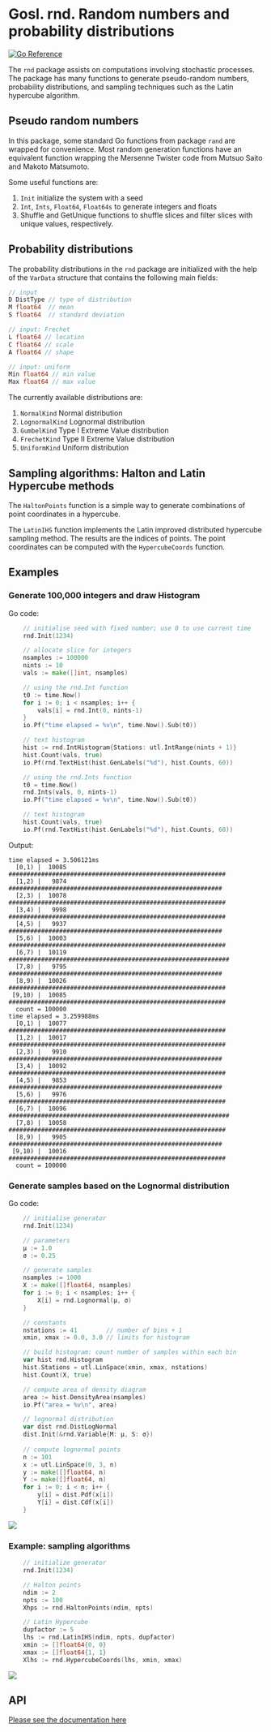 # Gosl. rnd. Random numbers and probability distributions

[![Go Reference](https://pkg.go.dev/badge/github.com/cpmech/gosl/rnd.svg)](https://pkg.go.dev/github.com/cpmech/gosl/rnd)

The `rnd` package assists on computations involving stochastic processes. The package has many
functions to generate pseudo-random numbers, probability distributions, and sampling techniques such
as the Latin hypercube algorithm.

## Pseudo random numbers

In this package, some standard Go functions from package `rand` are wrapped for convenience. Most
random generation functions have an equivalent function wrapping the Mersenne Twister code from
Mutsuo Saito and Makoto Matsumoto.

Some useful functions are:

1. `Init` initialize the system with a seed
2. `Int`, `Ints`, `Float64`, `Float64s` to generate integers and floats
3. Shuffle and GetUnique functions to shuffle slices and filter slices with unique values,
   respectively.

## Probability distributions

The probability distributions in the `rnd` package are initialized with the help of the `VarData`
structure that contains the following main fields:

```go
// input
D DistType // type of distribution
M float64  // mean
S float64  // standard deviation

// input: Frechet
L float64 // location
C float64 // scale
A float64 // shape

// input: uniform
Min float64 // min value
Max float64 // max value
```

The currently available distributions are:

1. `NormalKind` Normal distribution
2. `LognormalKind` Lognormal distribution
3. `GumbelKind` Type I Extreme Value distribution
4. `FrechetKind` Type II Extreme Value distribution
5. `UniformKind` Uniform distribution

## Sampling algorithms: Halton and Latin Hypercube methods

The `HaltonPoints` function is a simple way to generate combinations of point coordinates in a
hypercube.

The `LatinIHS` function implements the Latin improved distributed hypercube sampling method. The
results are the indices of points. The point coordinates can be computed with the `HypercubeCoords`
function.

## Examples

### Generate 100,000 integers and draw Histogram

Go code:

```go
	// initialise seed with fixed number; use 0 to use current time
	rnd.Init(1234)

	// allocate slice for integers
	nsamples := 100000
	nints := 10
	vals := make([]int, nsamples)

	// using the rnd.Int function
	t0 := time.Now()
	for i := 0; i < nsamples; i++ {
		vals[i] = rnd.Int(0, nints-1)
	}
	io.Pf("time elapsed = %v\n", time.Now().Sub(t0))

	// text histogram
	hist := rnd.IntHistogram{Stations: utl.IntRange(nints + 1)}
	hist.Count(vals, true)
	io.Pf(rnd.TextHist(hist.GenLabels("%d"), hist.Counts, 60))

	// using the rnd.Ints function
	t0 = time.Now()
	rnd.Ints(vals, 0, nints-1)
	io.Pf("time elapsed = %v\n", time.Now().Sub(t0))

	// text histogram
	hist.Count(vals, true)
	io.Pf(rnd.TextHist(hist.GenLabels("%d"), hist.Counts, 60))
```

Output:

```
time elapsed = 3.506121ms
  [0,1) |  10085 ############################################################
  [1,2) |   9874 ###########################################################
  [2,3) |  10078 ############################################################
  [3,4) |   9998 ############################################################
  [4,5) |   9937 ###########################################################
  [5,6) |  10003 ############################################################
  [6,7) |  10119 #############################################################
  [7,8) |   9795 ###########################################################
  [8,9) |  10026 ############################################################
 [9,10) |  10085 ############################################################
  count = 100000
time elapsed = 3.259988ms
  [0,1) |  10077 ############################################################
  [1,2) |  10017 ############################################################
  [2,3) |   9910 ###########################################################
  [3,4) |  10092 ############################################################
  [4,5) |   9853 ###########################################################
  [5,6) |   9976 ############################################################
  [6,7) |  10096 #############################################################
  [7,8) |  10058 ############################################################
  [8,9) |   9905 ###########################################################
 [9,10) |  10016 ############################################################
  count = 100000
```

### Generate samples based on the Lognormal distribution

Go code:

```go
	// initialise generator
	rnd.Init(1234)

	// parameters
	μ := 1.0
	σ := 0.25

	// generate samples
	nsamples := 1000
	X := make([]float64, nsamples)
	for i := 0; i < nsamples; i++ {
		X[i] = rnd.Lognormal(μ, σ)
	}

	// constants
	nstations := 41        // number of bins + 1
	xmin, xmax := 0.0, 3.0 // limits for histogram

	// build histogram: count number of samples within each bin
	var hist rnd.Histogram
	hist.Stations = utl.LinSpace(xmin, xmax, nstations)
	hist.Count(X, true)

	// compute area of density diagram
	area := hist.DensityArea(nsamples)
	io.Pf("area = %v\n", area)

	// lognormal distribution
	var dist rnd.DistLogNormal
	dist.Init(&rnd.Variable{M: μ, S: σ})
  
	// compute lognormal points
	n := 101
	x := utl.LinSpace(0, 3, n)
	y := make([]float64, n)
	Y := make([]float64, n)
	for i := 0; i < n; i++ {
		y[i] = dist.Pdf(x[i])
		Y[i] = dist.Cdf(x[i])
	}
```

![](data/rnd_lognormalDistribution.png)

### Example: sampling algorithms

```go
	// initialize generator
	rnd.Init(1234)

	// Halton points
	ndim := 2
	npts := 100
	Xhps := rnd.HaltonPoints(ndim, npts)

	// Latin Hypercube
	dupfactor := 5
	lhs := rnd.LatinIHS(ndim, npts, dupfactor)
	xmin := []float64{0, 0}
	xmax := []float64{1, 1}
	Xlhs := rnd.HypercubeCoords(lhs, xmin, xmax)
```

![](data/rnd_haltonAndLatin01.png)

## API

[Please see the documentation here](https://pkg.go.dev/github.com/cpmech/gosl/rnd)
